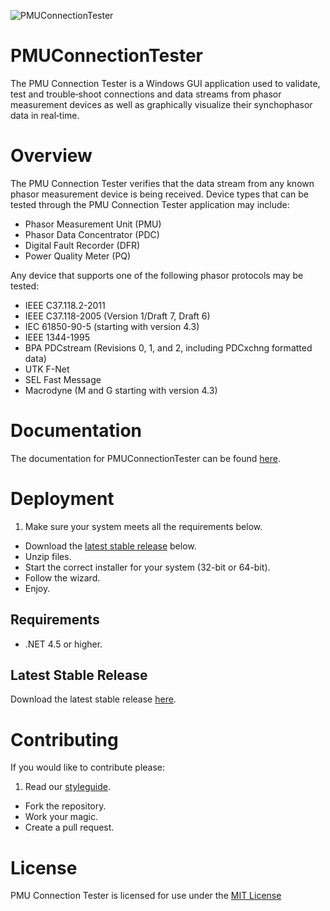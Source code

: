 ![PMUConnectionTester](https://raw.githubusercontent.com/chefsteph9/PMUConnectionTester/master/CTester.png)

# PMUConnectionTester

The PMU Connection Tester is a Windows GUI application used to validate, test and trouble‐shoot
connections and data streams from phasor measurement devices as well as graphically visualize
their synchophasor data in real‐time.

# Overview

The PMU Connection Tester verifies that the data stream from any known phasor measurement device is being received. Device types that can be tested through the PMU Connection Tester application may include:
* Phasor Measurement Unit (PMU)
* Phasor Data Concentrator (PDC)
* Digital Fault Recorder (DFR)
* Power Quality Meter (PQ)

Any device that supports one of the following phasor protocols may be tested:
* IEEE C37.118.2-2011
* IEEE C37.118-2005 (Version 1/Draft 7, Draft 6)
* IEC 61850-90-5 (starting with version 4.3)
* IEEE 1344-1995
* BPA PDCstream (Revisions 0, 1, and 2, including PDCxchng formatted data)
* UTK F-Net
* SEL Fast Message
* Macrodyne (M and G starting with version 4.3)

# Documentation

The documentation for PMUConnectionTester can be found [here](http://pmuconnectiontester.codeplex.com/documentation).

# Deployment

1. Make sure your system meets all the requirements below.
* Download the [latest stable release](#latest-stable-release) below.
* Unzip files.
* Start the correct installer for your system (32-bit or 64-bit).
* Follow the wizard.
* Enjoy.

## Requirements

* .NET 4.5 or higher.

## Latest Stable Release
Download the latest stable release [here](http://pmuconnectiontester.codeplex.com/downloads/get/848421).

# Contributing
If you would like to contribute please:

1. Read our [styleguide](https://www.gridprotectionalliance.org/docs/GPA_Coding_Guidelines_2011_03.pdf).
* Fork the repository.
* Work your magic.
* Create a pull request.

# License
PMU Connection Tester is licensed for use under the [MIT License](https://opensource.org/licenses/MIT)
